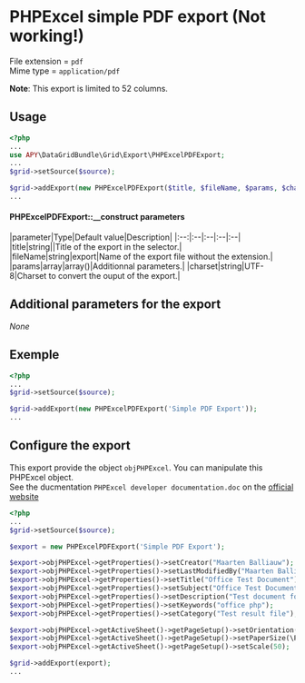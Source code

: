 PHPExcel simple PDF export (Not working!)
=========================================

File extension = `pdf`  
Mime type = `application/pdf`

**Note**: This export is limited to 52 columns.

## Usage
```php
<?php
...
use APY\DataGridBundle\Grid\Export\PHPExcelPDFExport; 
...
$grid->setSource($source);

$grid->addExport(new PHPExcelPDFExport($title, $fileName, $params, $charset));
...
```

#### PHPExcelPDFExport::__construct parameters

|parameter|Type|Default value|Description|
|:--:|:--|:--|:--|:--|
|title|string||Title of the export in the selector.|
|fileName|string|export|Name of the export file without the extension.|
|params|array|array()|Additionnal parameters.|
|charset|string|UTF-8|Charset to convert the ouput of the export.|

## Additional parameters for the export

_None_

## Exemple

```php
<?php
...
$grid->setSource($source);

$grid->addExport(new PHPExcelPDFExport('Simple PDF Export'));
...
```

## Configure the export

This export provide the object `objPHPExcel`. You can manipulate this PHPExcel object.  
See the ducmentation `PHPExcel developer documentation.doc` on the [official website](http://phpexcel.codeplex.com/)


```php
<?php
...
$grid->setSource($source);

$export = new PHPExcelPDFExport('Simple PDF Export');

$export->objPHPExcel->getProperties()->setCreator("Maarten Balliauw");
$export->objPHPExcel->getProperties()->setLastModifiedBy("Maarten Balliauw");
$export->objPHPExcel->getProperties()->setTitle("Office Test Document");
$export->objPHPExcel->getProperties()->setSubject("Office Test Document");
$export->objPHPExcel->getProperties()->setDescription("Test document for Office, generated using PHP classes.");
$export->objPHPExcel->getProperties()->setKeywords("office php");
$export->objPHPExcel->getProperties()->setCategory("Test result file");

$export->objPHPExcel->getActiveSheet()->getPageSetup()->setOrientation(\PHPExcel_Worksheet_PageSetup::ORIENTATION_LANDSCAPE);
$export->objPHPExcel->getActiveSheet()->getPageSetup()->setPaperSize(\PHPExcel_Worksheet_PageSetup::PAPERSIZE_A4);
$export->objPHPExcel->getActiveSheet()->getPageSetup()->setScale(50);

$grid->addExport(export);
...
```
